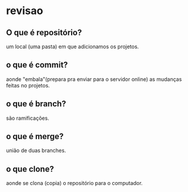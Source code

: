 
# revisao
## O que é repositório?
um local (uma pasta) em que adicionamos os projetos.
## o que é commit?
aonde "embala"(prepara pra enviar para o servidor online) as mudanças feitas no projetos. 
## o que é branch?
são ramificações.
## o que é merge?
união de duas branches.
## o que clone?
aonde se clona (copia)  o repositório para o computador.


